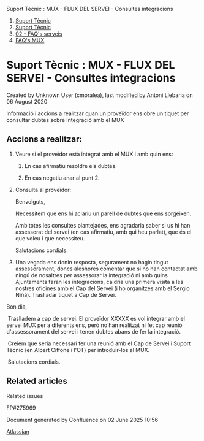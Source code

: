 Suport Tècnic : MUX - FLUX DEL SERVEI - Consultes integracions  

1.  [Suport Tècnic](index.md)
2.  [Suport Tècnic](13893782.md)
3.  [02 - FAQ's serveis](26313393.md)
4.  [FAQ's MUX](28705591.md)

Suport Tècnic : MUX - FLUX DEL SERVEI - Consultes integracions
==============================================================

Created by Unknown User (cmoralea), last modified by Antoni Llebaria on 06 August 2020

Informació i accions a realitzar quan un proveïdor ens obre un tiquet per consultar dubtes sobre Integració amb el MUX

Accions a realitzar:
--------------------

1.  Veure si el proveïdor està integrat amb el MUX i amb quin ens:  
    1.  En cas afirmatiu resoldre els dubtes.  
          
        
    2.  En cas negatiu anar al punt 2.
2.  Consulta al proveïdor:
    
      
    
    Benvolguts,
    
    Necessitem que ens hi aclariu un parell de dubtes que ens sorgeixen.
    
    Amb totes les consultes plantejades, ens agradaria saber si us hi han assessorat del servei (en cas afirmatiu, amb qui heu parlat), que és el que voleu i que necessiteu.
    
    Salutacions cordials.
    
3.  Una vegada ens donin resposta, segurament no hagin tingut assessorament, doncs aleshores comentar que si no han contactat amb ningú de nosaltres per assessorar la integració ni amb quins Ajuntaments faran les integracions, caldria una primera visita a les nostres oficines amb el Cap del Servei (i ho organitzes amb el Sergio Niñà). Traslladar tiquet a Cap de Servei.

  

Bon dia,

 Traslladem a cap de servei. El proveïdor XXXXX es vol integrar amb el servei MUX per a diferents ens, però no han realitzat ni fet cap reunió d'assessorament del servei i tenen dubtes abans de fer la integració.

 Creiem que seria necessari fer una reunió amb el Cap de Servei i Suport Tècnic (en Albert Ciffone i l'OT) per introduir-los al MUX.

 Salutacions cordials.

Related articles
----------------

  

Related issues

FP#275969

Document generated by Confluence on 02 June 2025 10:56

[Atlassian](http://www.atlassian.com/)